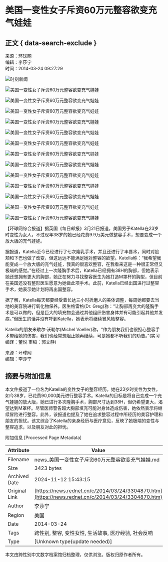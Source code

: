 # 美国一变性女子斥资60万元整容欲变充气娃娃

## 正文 { data-search-exclude }


来源：环球网  
编辑：李莎宁  
时间：2014-03-24 09:27:29

![时刻新闻](https://j.rednet.cn/images/qr-shike1.png)

![美国一变性女子斥资60万元整容欲变充气娃娃](http://images.rednet.cn/articleimage/2014/03/24/93041868.jpg)

![美国一变性女子斥资60万元整容欲变充气娃娃](http://images.rednet.cn/articleimage/2014/03/24/93042800.jpg)

![美国一变性女子斥资60万元整容欲变充气娃娃](http://images.rednet.cn/articleimage/2014/03/24/93042699.jpg)

![美国一变性女子斥资60万元整容欲变充气娃娃](http://images.rednet.cn/articleimage/2014/03/24/93042970.jpg)

![美国一变性女子斥资60万元整容欲变充气娃娃](http://images.rednet.cn/articleimage/2014/03/24/93042885.jpg)

![美国一变性女子斥资60万元整容欲变充气娃娃](http://images.rednet.cn/articleimage/2014/03/24/93042416.jpg)

![美国一变性女子斥资60万元整容欲变充气娃娃](http://images.rednet.cn/articleimage/2014/03/24/93042529.jpg)

![美国一变性女子斥资60万元整容欲变充气娃娃](http://images.rednet.cn/articleimage/2014/03/24/93042989.jpg)

![美国一变性女子斥资60万元整容欲变充气娃娃](http://images.rednet.cn/articleimage/2014/03/24/93042254.jpg)

![美国一变性女子斥资60万元整容欲变充气娃娃](http://images.rednet.cn/articleimage/2014/03/24/93042965.jpg)

![美国一变性女子斥资60万元整容欲变充气娃娃](http://images.rednet.cn/articleimage/2014/03/24/93042546.jpg)

![美国一变性女子斥资60万元整容欲变充气娃娃](http://images.rednet.cn/articleimage/2014/03/24/93042422.jpg)

![美国一变性女子斥资60万元整容欲变充气娃娃](http://images.rednet.cn/articleimage/2014/03/24/93042695.jpg)

【环球网综合报道】据英国《每日邮报》3月21日报道，美国男子Katella在23岁时变性为女人，不过现年38岁的她已经花费9.9万美元做整容手术，想要变成一个放大版的充气娃娃。

据报道，Katella至今已经进行了七次隆乳手术，并且还进行了丰唇术，同时对脸颊和下巴也做了改变，但这远远不能满足她对整容的欲望。Katella称：“我希望我能变成一个放大版的充气娃娃，我真的很喜欢整容，在我看来这是一种很正常但又极端的感觉。”在经过上一次隆胸手术后，Katella已经拥有38H的胸部，但她表示她还想拥有更大的胸部，她正在努力寻找整容医生为她打造M罩杯的胸型，但目前在美国还没有整形医生愿意为她做此项手术。此前，Katella已经出国进行过整容手术，她表示她计划将再出国整容。

据了解，Katella每天都要经受着长达三小时折磨人的美体调整，每周她都要去当地的美容院进行氧化物保养。医生格雷格(Dr. Greg)称：“让胸部再变大的隆胸手术是可以做的，但是巨大的填充物会通过其他组织伤害身体并有可能引起其他并发症。”但医生的话并没有吓到Katella，她表示将继续冒风险整容。

Katella的朋友米歇尔·沃勒尔(Michel Voeller)称，“作为朋友我们也很担心整容手术带给她的伤害，我们也经常想阻止她再继续，可是她都不听我们的劝告。”(实习编译：董悦 审稿：郭文静)

来源：环球网  
编辑：李莎宁

## 摘要与附加信息

<!-- tcd_abstract -->
本文件报道了一位名为Katella的变性女子的整容经历。她在23岁时变性为女性，如今38岁，已花费90,000美元进行整容手术。Katella的目标是将自己变成一个充气娃娃的放大版，她已进行多次隆胸手术，胸部尺寸达到38H，但仍希望更大，渴望达到M罩杯。尽管医师警告超大胸部填充可能对身体造成伤害，她依然表示将继续冒险进行整容。此外，该报道也提及了她在追求整容过程中所经历的美容护理和朋友的担忧。该文综合了Katella的亲身经历与医疗意见，反映了她极端的变性与整容追求，以及朋友对此的担忧。
<!-- tcd_abstract_end -->

附加信息 [Processed Page Metadata]

| Attribute       | Value                                  |
|-----------------|----------------------------------------|
| Filename        | news_美国一变性女子斥资60万元整容欲变充气娃娃.md                             |
| Size            | 3423 bytes                           |
| Archived Date   | 2024-11-12 15:43:15                             |
| Original Link   | [https://news.rednet.cn/c/2014/03/24/3304870.htm](https://news.rednet.cn/c/2014/03/24/3304870.htm)                       |
| Author          | 李莎宁                               |
| Region          | 美国                               |
| Date            | 2014-03-24                                 |
| Tags            | 跨性别, 整容, 变性女性, 生活故事, 医疗经验, 社会反响                                 |
| Type            | [Unknown type(update needed)]                                 |
<!-- tcd_table_end -->

本文由跨性别中文数字档案馆归档整理，仅供浏览。版权归原作者所有。
